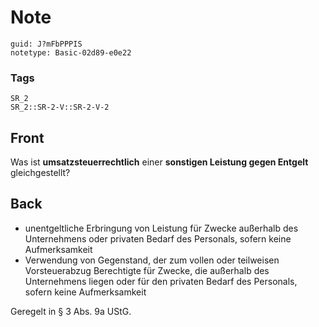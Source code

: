 # Note
```
guid: J?mFbPPPIS
notetype: Basic-02d89-e0e22
```

### Tags
```
SR_2
SR_2::SR-2-V::SR-2-V-2
```

## Front
Was ist <b>umsatzsteuerrechtlich</b> einer <b>sonstigen Leistung
gegen Entgelt</b> gleichgestellt?

## Back
<ul>
  <li>unentgeltliche Erbringung von Leistung für Zwecke außerhalb
  des Unternehmens oder privaten Bedarf des Personals, sofern keine
  Aufmerksamkeit
  <li>Verwendung von Gegenstand, der zum vollen oder teilweisen
  Vorsteuerabzug Berechtigte für Zwecke, die außerhalb des
  Unternehmens liegen oder für den privaten Bedarf des Personals,
  sofern keine Aufmerksamkeit
</ul>Geregelt in § 3 Abs. 9a UStG.
